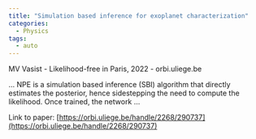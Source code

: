 ```yaml
---
title: "Simulation based inference for exoplanet characterization"
categories:
  - Physics
tags:
  - auto
---
```

MV Vasist - Likelihood-free in Paris, 2022 - orbi.uliege.be

… NPE is a simulation based inference (SBI) algorithm that directly estimates the posterior, hence sidestepping the need to compute the likelihood. Once trained, the network …

Link to paper: [https://orbi.uliege.be/handle/2268/290737](https://orbi.uliege.be/handle/2268/290737)
